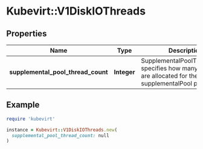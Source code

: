 # Kubevirt::V1DiskIOThreads

## Properties

| Name | Type | Description | Notes |
| ---- | ---- | ----------- | ----- |
| **supplemental_pool_thread_count** | **Integer** | SupplementalPoolThreadCount specifies how many iothreads are allocated for the supplementalPool policy. | [optional] |

## Example

```ruby
require 'kubevirt'

instance = Kubevirt::V1DiskIOThreads.new(
  supplemental_pool_thread_count: null
)
```

